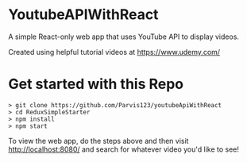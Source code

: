 # YoutubeAPIWithReact

A simple React-only web app that uses YouTube API to display videos.

Created using helpful tutorial videos at <a href="https://www.udemy.com/">https://www.udemy.com/</a>

# Get started with this Repo

	> git clone https://github.com/Parvis123/youtubeApiWithReact
	> cd ReduxSimpleStarter
	> npm install
	> npm start

To view the web app, do the steps above and then visit <a href="http://localhost:8080/">http://localhost:8080/</a> and search for whatever video you'd like to see!

